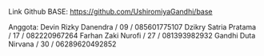 Link Github BASE: https://github.com/UshiromiyaGandhi/base

Anggota:
Devin Rizky Danendra / 09 / 085601775107
Dzikry Satria Pratama / 17 / 082220967264
Farhan Zaki Nurofi / 27 / 081393982932
Gandhi Duta Nirvana / 30 / 06289620492852